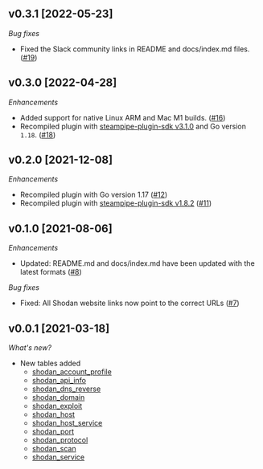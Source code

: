 ## v0.3.1 [2022-05-23]

_Bug fixes_

- Fixed the Slack community links in README and docs/index.md files. ([#19](https://github.com/turbot/steampipe-plugin-shodan/pull/19))

## v0.3.0 [2022-04-28]

_Enhancements_

- Added support for native Linux ARM and Mac M1 builds. ([#16](https://github.com/turbot/steampipe-plugin-shodan/pull/16))
- Recompiled plugin with [steampipe-plugin-sdk v3.1.0](https://github.com/turbot/steampipe-plugin-sdk/blob/main/CHANGELOG.md#v310--2022-03-30) and Go version `1.18`. ([#18](https://github.com/turbot/steampipe-plugin-shodan/pull/18))

## v0.2.0 [2021-12-08]

_Enhancements_

- Recompiled plugin with Go version 1.17 ([#12](https://github.com/turbot/steampipe-plugin-shodan/pull/12))
- Recompiled plugin with [steampipe-plugin-sdk v1.8.2](https://github.com/turbot/steampipe-plugin-sdk/blob/main/CHANGELOG.md#v182--2021-11-22) ([#11](https://github.com/turbot/steampipe-plugin-shodan/pull/11))

## v0.1.0 [2021-08-06]

_Enhancements_

- Updated: README.md and docs/index.md have been updated with the latest formats ([#8](https://github.com/turbot/steampipe-plugin-shodan/pull/8))

_Bug fixes_

- Fixed: All Shodan website links now point to the correct URLs ([#7](https://github.com/turbot/steampipe-plugin-shodan/pull/7))

## v0.0.1 [2021-03-18]

_What's new?_

- New tables added
  - [shodan_account_profile](https://hub.steampipe.io/plugins/turbot/shodan/tables/shodan_account_profile)
  - [shodan_api_info](https://hub.steampipe.io/plugins/turbot/shodan/tables/shodan_api_info)
  - [shodan_dns_reverse](https://hub.steampipe.io/plugins/turbot/shodan/tables/shodan_dns_reverse)
  - [shodan_domain](https://hub.steampipe.io/plugins/turbot/shodan/tables/shodan_domain)
  - [shodan_exploit](https://hub.steampipe.io/plugins/turbot/shodan/tables/shodan_exploit)
  - [shodan_host](https://hub.steampipe.io/plugins/turbot/shodan/tables/shodan_host)
  - [shodan_host_service](https://hub.steampipe.io/plugins/turbot/shodan/tables/shodan_host_service)
  - [shodan_port](https://hub.steampipe.io/plugins/turbot/shodan/tables/shodan_port)
  - [shodan_protocol](https://hub.steampipe.io/plugins/turbot/shodan/tables/shodan_protocol)
  - [shodan_scan](https://hub.steampipe.io/plugins/turbot/shodan/tables/shodan_scan)
  - [shodan_service](https://hub.steampipe.io/plugins/turbot/shodan/tables/shodan_service)
